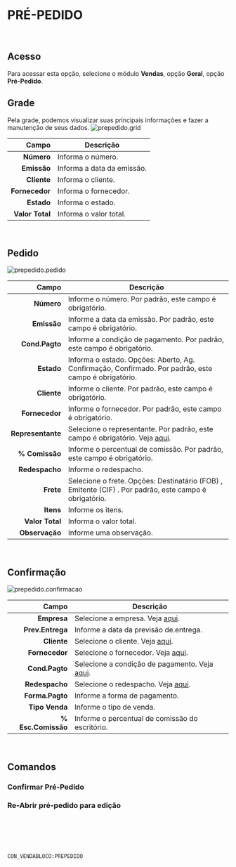 # PRÉ-PEDIDO
<br>

## Acesso
Para acessar esta opção, selecione o módulo **Vendas**, opção **Geral**, opção **Pré-Pedido**.
<br>

## Grade
Pela grade, podemos visualizar suas principais informações e fazer a manutenção de seus dados.
![prepedido.grid](https://raw.githubusercontent.com/netforcews/docs-siscom/master/vendas/imagens/prepedido.grid.png)

Campo | Descrição
--:|---
**Número** | Informa o número.
**Emissão** | Informa a data da emissão.
**Cliente** | Informa o cliente.
**Fornecedor** | Informa o fornecedor.
**Estado** | Informa o estado.
**Valor Total** | Informa o valor total.
<br>

## Pedido
![prepedido.pedido](https://raw.githubusercontent.com/netforcews/docs-siscom/master/vendas/imagens/prepedido.pedido.png)

Campo | Descrição
--:|---
**Número** | Informe o número. Por padrão, este campo é obrigatório.
**Emissão** | Informe a data da emissão. Por padrão, este campo é obrigatório.
**Cond.Pagto** | Informe a condição de pagamento. Por padrão, este campo é obrigatório.
**Estado** | Informa o estado. Opções: Aberto, Ag. Confirmação, Confirmado. Por padrão, este campo é obrigatório.
**Cliente** | Informe o cliente. Por padrão, este campo é obrigatório.
**Fornecedor** | Informe o fornecedor. Por padrão, este campo é obrigatório.
**Representante** | Selecione o representante. Por padrão, este campo é obrigatório. Veja [aqui](/cadastros/pessoa.md).
**% Comissão** | Informe o percentual de comissão. Por padrão, este campo é obrigatório.
**Redespacho** | Informe o redespacho.
**Frete** | Selecione o frete. Opções: Destinatário (FOB) , Emitente (CIF) . Por padrão, este campo é obrigatório.
**Itens** | Informe os itens.
**Valor Total** | Informa o valor total.
**Observação** | Informe uma observação.
<br>

## Confirmação
![prepedido.confirmacao](https://raw.githubusercontent.com/netforcews/docs-siscom/master/vendas/imagens/prepedido.confirmacao.png)

Campo | Descrição
--:|---
**Empresa** | Selecione a empresa. Veja [aqui](/desenvolvimento/empresa.md).
**Prev.Entrega** | Informe a data da previsão de.entrega.
**Cliente** | Selecione o cliente. Veja [aqui](/cadastros/pessoa.md).
**Fornecedor** | Selecione o fornecedor. Veja [aqui](/cadastros/pessoa.md).
**Cond.Pagto** | Selecione a condição de pagamento. Veja [aqui](/cadastros/condicaopagamento.md).
**Redespacho** | Selecione o redespacho. Veja [aqui](/cadastros/pessoa.md).
**Forma.Pagto** | Informe a forma de pagamento.
**Tipo Venda** | Informe o tipo de venda.
**% Esc.Comissão** | Informe o percentual de comissão do escritório.
<br>

## Comandos
### Confirmar Pré-Pedido
### Re-Abrir pré-pedido para edição
<br>
<br>
<br>
<br>

```CON_VENDABLOCO:PREPEDIDO```
